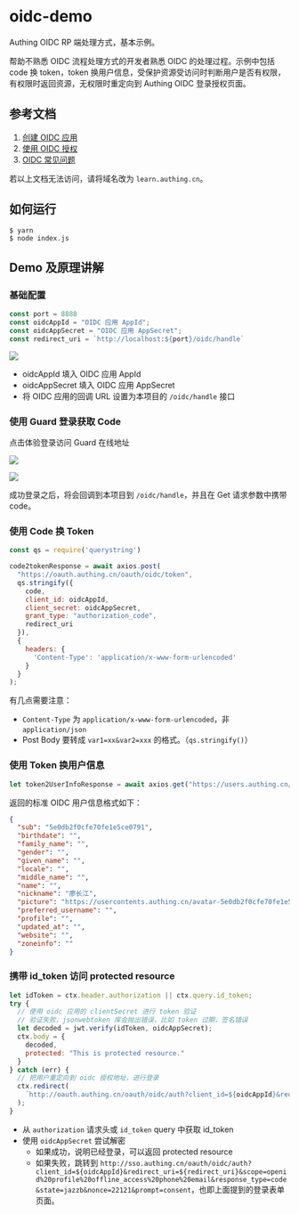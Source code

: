 # oidc-demo
Authing OIDC RP 端处理方式，基本示例。

帮助不熟悉 OIDC 流程处理方式的开发者熟悉 OIDC 的处理过程。示例中包括 code 换 token，token 换用户信息，受保护资源受访问时判断用户是否有权限，有权限时返回资源，无权限时重定向到 Authing OIDC 登录授权页面。

## 参考文档

1. [创建 OIDC 应用](https://docs.authing.cn/authing/advanced/oidc/create-oidc)
2. [使用 OIDC 授权](https://docs.authing.cn/authing/advanced/oidc/oidc-authorization)
3. [OIDC 常见问题](https://docs.authing.cn/authing/advanced/oidc/oidc-params)

若以上文档无法访问，请将域名改为 `learn.authing.cn`。

## 如何运行

```
$ yarn
$ node index.js
```

## Demo 及原理讲解

### 基础配置

```javascript
const port = 8888
const oidcAppId = "OIDC 应用 AppId";
const oidcAppSecret = "OIDC 应用 AppSecret";
const redirect_uri = `http://localhost:${port}/oidc/handle`
```

![](http://lcjim-img.oss-cn-beijing.aliyuncs.com/2020-01-04-073932.png)


- oidcAppId 填入 OIDC 应用 AppId
- oidcAppSecret 填入 OIDC 应用 AppSecret
- 将 OIDC 应用的回调 URL 设置为本项目的 `/oidc/handle` 接口


### 使用 Guard 登录获取 Code

点击体验登录访问 Guard 在线地址

![](http://lcjim-img.oss-cn-beijing.aliyuncs.com/2020-01-04-074203.png)


![](http://lcjim-img.oss-cn-beijing.aliyuncs.com/2020-01-04-074319.png)

成功登录之后，将会回调到本项目到 `/oidc/handle`，并且在 Get 请求参数中携带 code。

### 使用 Code 换 Token

```javascript
const qs = require('querystring')

code2tokenResponse = await axios.post(
  "https://oauth.authing.cn/oauth/oidc/token",
  qs.stringify({
    code,
    client_id: oidcAppId,
    client_secret: oidcAppSecret,
    grant_type: "authorization_code",
    redirect_uri
  }),
  {
    headers: {
      'Content-Type': 'application/x-www-form-urlencoded'
    }
  }
);
```

有几点需要注意：
- `Content-Type` 为 `application/x-www-form-urlencoded`，非 `application/json`
- Post Body 要转成 `var1=xx&var2=xxx` 的格式。（`qs.stringify()`）


### 使用 Token 换用户信息

```javascript
let token2UserInfoResponse = await axios.get("https://users.authing.cn/oauth/oidc/user/userinfo?access_token=" + access_token);
```

返回的标准 OIDC 用户信息格式如下：

```json
{
  "sub": "5e0db2f0cfe70fe1e5ce0791",
  "birthdate": "",
  "family_name": "",
  "gender": "",
  "given_name": "",
  "locale": "",
  "middle_name": "",
  "name": "",
  "nickname": "廖长江",
  "picture": "https://usercontents.authing.cn/avatar-5e0db2f0cfe70fe1e5ce0791-1577956080139",
  "preferred_username": "",
  "profile": "",
  "updated_at": "",
  "website": "",
  "zoneinfo": ""
}
```

### 携带 id_token 访问 protected resource

```javascript
let idToken = ctx.header.authorization || ctx.query.id_token;
try {
  // 使用 oidc 应用的 clientSecret 进行 token 验证
  // 验证失败，jsonwebtoken 库会抛出错误，比如 token 过期，签名错误
  let decoded = jwt.verify(idToken, oidcAppSecret);
  ctx.body = {
    decoded,
    protected: "This is protected resource."
  }
} catch (err) {
  // 把用户重定向到 oidc 授权地址，进行登录
  ctx.redirect(
    `http://oauth.authing.cn/oauth/oidc/auth?client_id=${oidcAppId}&redirect_uri=${redirect_uri}&scope=openid%20profile%20offline_access%20phone%20email&response_type=code&state=jazzb&nonce=22121&prompt=consent`
  );
}
```

- 从 `authorization` 请求头或 `id_token` query 中获取 id_token
- 使用 `oidcAppSecret` 尝试解密
  - 如果成功，说明已经登录，可以返回 protected resource
  - 如果失败，跳转到 `http://sso.authing.cn/oauth/oidc/auth?client_id=${oidcAppId}&redirect_uri=${redirect_uri}&scope=openid%20profile%20offline_access%20phone%20email&response_type=code&state=jazzb&nonce=22121&prompt=consent`，也即上面提到的登录表单页面。